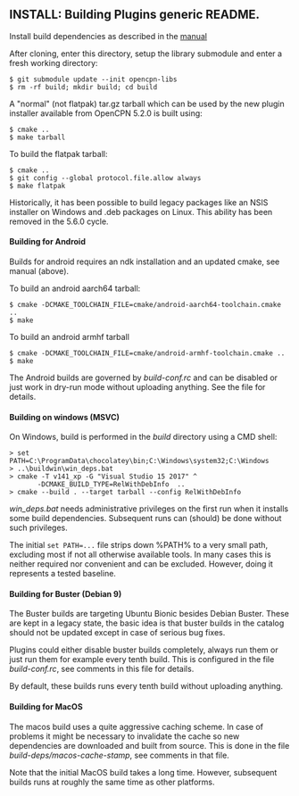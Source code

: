 ## INSTALL: Building Plugins generic README.

Install build dependencies as described in the
[manual](https://opencpn-manuals.github.io/main/AlternativeWorkflow/Local-Build.html)

After cloning, enter this directory, setup the library submodule and
enter a fresh working directory:

    $ git submodule update --init opencpn-libs
    $ rm -rf build; mkdir build; cd build

A "normal" (not flatpak) tar.gz tarball which can be used by the new plugin
installer available from OpenCPN 5.2.0 is built using:

    $ cmake ..
    $ make tarball

To build the flatpak tarball:

    $ cmake ..
    $ git config --global protocol.file.allow always
    $ make flatpak

Historically, it has been possible to build legacy packages like
an NSIS installer on Windows and .deb packages on Linux. This ability
has been removed in the 5.6.0 cycle.

#### Building for Android

Builds for android requires an ndk installation and an updated cmake,
see manual (above).

To build an android aarch64 tarball:

    $ cmake -DCMAKE_TOOLCHAIN_FILE=cmake/android-aarch64-toolchain.cmake ..
    $ make

To build an android armhf tarball

    $ cmake -DCMAKE_TOOLCHAIN_FILE=cmake/android-armhf-toolchain.cmake ..
    $ make

The Android builds are governed by _build-conf.rc_ and can be disabled or
just work in dry-run mode without uploading anything. See the file for
details.

#### Building on windows (MSVC)
On Windows, build is performed in the _build_ directory using a CMD shell:

    > set PATH=C:\ProgramData\chocolatey\bin;C:\Windows\system32;C:\Windows
    > ..\buildwin\win_deps.bat
    > cmake -T v141_xp -G "Visual Studio 15 2017" ^
           -DCMAKE_BUILD_TYPE=RelWithDebInfo  ..
    > cmake --build . --target tarball --config RelWithDebInfo

_win\_deps.bat_ needs administrative privileges on the first run when it
installs some build dependencies. Subsequent runs can (should) be
done without such privileges.

The initial `set PATH=...` file strips down %PATH% to a very small path,
excluding most if not all otherwise available tools. In many cases this is
neither required nor convenient and can be excluded. However, doing it
represents a tested baseline.

#### Building for Buster (Debian 9)

The Buster builds are targeting Ubuntu Bionic besides Debian Buster. These
are kept in a legacy state, the basic idea is that buster builds in the
catalog should not be updated except in case of serious bug fixes.

Plugins could either disable buster builds completely, always run them or
just run them for example every tenth build. This is configured in the file
_build-conf.rc_, see comments in this file for details.

By default, these builds runs every tenth build without uploading anything.

#### Building for MacOS

The macos build uses a quite aggressive caching scheme. In case of problems
it might be necessary to invalidate the cache so new dependencies are
downloaded and built from source. This is done in the file
_build-deps/macos-cache-stamp_, see comments in that file.

Note that the initial MacOS build takes a long time. However, subsequent
builds runs at roughly the same time as other platforms.
